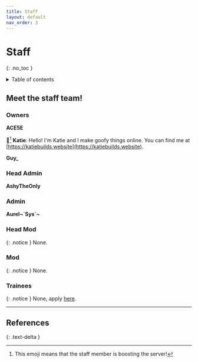 ```yaml
---
title: Staff
layout: default
nav_order: 3
---
```


# Staff
{: .no_toc }

<details markdown="block">
  <summary>
    Table of contents
  </summary>
  {: .text-delta }
1. TOC
{:toc}
</details>

## Meet the staff team!

### Owners

**ACE5E**

💎[^1] **Katie**: Hello! I'm Katie and I make goofy things online. You can find me at [https://katiebuilds.website](https://katiebuilds.website).

**Guy_**

### Head Admin

**AshyTheOnly**

### Admin

**Aurel~\`Sys\`~**

### Head Mod

{: .notice }
None.

### Mod

{: .notice }
None.

### Trainees

{: .notice }
None, apply [here](/apply.html).

<hr>

## References
{: .text-delta }

[^1]: This emoji means that the staff member is boosting the server!